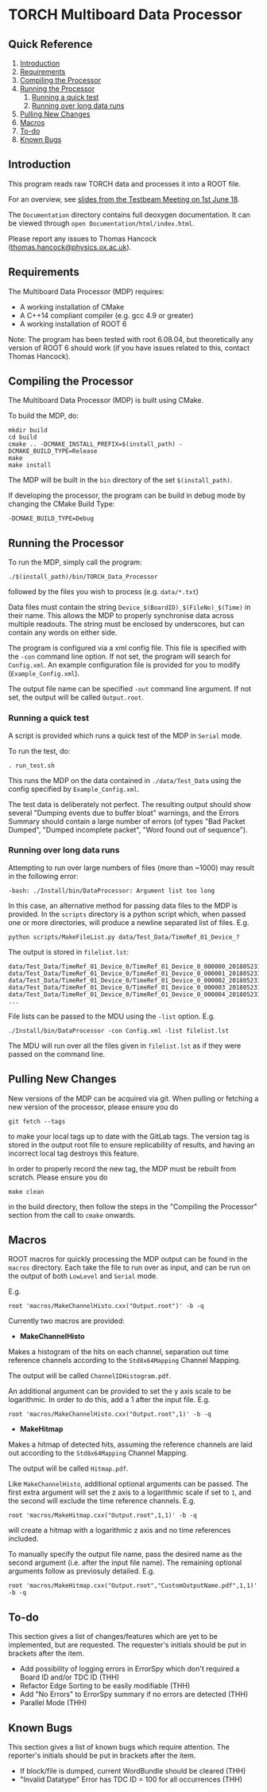 # TORCH Multiboard Data Processor

## Quick Reference
1. [Introduction](#Introduction)
2. [Requirements](#Requirements)
3. [Compiling the Processor](#Compiling)
4. [Running the Processor](#Running)
    1. [Running a quick test](#RunQuickTest)
    2. [Running over long data runs](#RunLongRuns)
5. [Pulling New Changes](#Pulling)
6. [Macros](#Macros)
7. [To-do](#ToDo)
8. [Known Bugs](#KnownBugs)

## Introduction <a name="Introduction"></a>
This program reads raw TORCH data and processes it into a ROOT file.

For an overview, see [slides from the Testbeam Meeting on 1st June 18](https://indico.cern.ch/event/731827/contributions/3026751/attachments/1660291/2659581/Multiboard_Data_Processor.pdf).

The ```Documentation``` directory contains full deoxygen documentation. It can be viewed through ```open Documentation/html/index.html```.

Please report any issues to Thomas Hancock (thomas.hancock@physics.ox.ac.uk).

## Requirements <a name="Requirements"></a>
The Multiboard Data Processor (MDP) requires:

* A working installation of CMake
* A C++14 compliant compiler (e.g. gcc 4.9 or greater)
* A working installation of ROOT 6

Note: The program has been tested with root 6.08.04, but theoretically any version of ROOT 6 should work (if you have issues related to this, contact Thomas Hancock).

## Compiling the Processor <a name="Compiling"></a>
The Multiboard Data Processor (MDP) is built using CMake.

To build the MDP, do:
```
mkdir build
cd build
cmake .. -DCMAKE_INSTALL_PREFIX=$(install_path) -DCMAKE_BUILD_TYPE=Release
make
make install
```

The MDP will be built in the ```bin``` directory of the set ```$(install_path)```.

If developing the processor, the program can be build in debug mode by changing the CMake Build Type:
```
-DCMAKE_BUILD_TYPE=Debug
```

## Running the Processor <a name="Running"></a>
To run the MDP, simply call the program:
```
./$(install_path)/bin/TORCH_Data_Processor
```
followed by the files you wish to process (e.g. ```data/*.txt```)

Data files must contain the string ```Device_$(BoardID)_$(FileNo)_$(Time)``` in their name. This allows the MDP to properly synchronise data across multiple readouts. The string must be enclosed by underscores, but can contain any words on either side.

The program is configured via a xml config file. This file is specified with the ```-con``` command line option. If not set, the program will search for ```Config.xml```. An example configuration file is provided for you to modify (```Example_Config.xml```).

The output file name can be specified ```-out``` command line argument. If not set, the output will be called ```Output.root```.

### Running a quick test <a name="RunQuickTest"></a>
A script is provided which runs a quick test of the MDP in ```Serial``` mode.

To run the test, do:
```
. run_test.sh
```

This runs the MDP on the data contained in ```./data/Test_Data``` using the config specified by ```Example_Config.xml```.

The test data is deliberately not perfect. The resulting output should show several "Dumping events due to buffer bloat" warnings, and the Errors Summary should contain a large number of errors (of types "Bad Packet Dumped", "Dumped incomplete packet", "Word found out of sequence").

### Running over long data runs <a name="RunLongRuns"></a>
Attempting to run over large numbers of files (more than ~1000) may result in the following error:
```
-bash: ./Install/bin/DataProcessor: Argument list too long
```

In this case, an alternative method for passing data files to the MDP is provided. In the ```scripts``` directory is a python script which, when passed one or more directories, will produce a newline separated list of files. E.g.
```
python scripts/MakeFileList.py data/Test_Data/TimeRef_01_Device_?
```

The output is stored in ```filelist.lst```:
```
data/Test_Data/TimeRef_01_Device_0/TimeRef_01_Device_0_000000_20180523110722.txt
data/Test_Data/TimeRef_01_Device_0/TimeRef_01_Device_0_000001_20180523110738.txt
data/Test_Data/TimeRef_01_Device_0/TimeRef_01_Device_0_000002_20180523110753.txt
data/Test_Data/TimeRef_01_Device_0/TimeRef_01_Device_0_000003_20180523110809.txt
data/Test_Data/TimeRef_01_Device_0/TimeRef_01_Device_0_000004_20180523110823.txt
...
```

File lists can be passed to the MDU using the ```-list``` option. E.g.
```
./Install/bin/DataProcessor -con Config.xml -list filelist.lst
```

The MDU will run over all the files given in ```filelist.lst``` as if they were passed on the command line.

## Pulling New Changes  <a name="Pulling"></a>

New versions of the MDP can be acquired via git. When pulling or fetching a new version of the processor, please ensure you do
```
git fetch --tags
```
to make your local tags up to date with the GitLab tags. The version tag is stored in the output root file to ensure replicability of results, and having an incorrect local tag destroys this feature.

In order to properly record the new tag, the MDP must be rebuilt from scratch. Please ensure you do
```
make clean
```
in the build directory, then follow the steps in the "Compiling the Processor" section from the call to ```cmake``` onwards.

## Macros <a name="Macros"></a>
ROOT macros for quickly processing the MDP output can be found in the ```macros``` directory. Each take the file to run over as input, and can be run on the output of both ```LowLevel``` and ```Serial``` mode.

E.g.
```
root 'macros/MakeChannelHisto.cxx("Output.root")' -b -q
```

Currently two macros are provided:

* **MakeChannelHisto**

Makes a histogram of the hits on each channel, separation out time reference channels according to the ```Std8x64Mapping``` Channel Mapping.

The output will be called ```ChannelIDHistogram.pdf```.

An additional argument can be provided to set the y axis scale to be logarithmic. In order to do this, add a 1 after the input file. E.g.
```
root 'macros/MakeChannelHisto.cxx("Output.root",1)' -b -q
```

* **MakeHitmap**

Makes a hitmap of detected hits, assuming the  reference channels are laid out according to the ```Std8x64Mapping``` Channel Mapping.

The output will be called ```Hitmap.pdf```.

Like ```MakeChannelHisto```, additional optional arguments can be passed. The first extra argument will set the z axis to a logarithmic scale if set to ```1```, and the second will exclude the time reference channels. E.g.
```
root 'macros/MakeHitmap.cxx("Output.root",1,1)' -b -q
```
will create a hitmap with a logarithmic z axis and no time references included.

To manually specify the output file name, pass the desired name as the second argument (i.e. after the input file name). The remaining optional arguments follow as previosuly detailed. E.g.
```
root 'macros/MakeHitmap.cxx("Output.root","CustomOutputName.pdf",1,1)' -b -q
```

## To-do <a name="ToDo"></a>

This section gives a list of changes/features which are yet to be implemented, but are requested. The requester's initials should be put in brackets after the item.

* Add possibility of logging errors in ErrorSpy which don't required a Board ID and/or TDC ID (THH)
* Refactor Edge Sorting to be easily modifiable (THH)
* Add "No Errors" to ErrorSpy summary if no errors are detected (THH)
* Parallel Mode (THH)

## Known Bugs <a name="KnownBugs"></a>

This section gives a list of known bugs which require attention. The reporter's initials should be put in brackets after the item.

* If block/file is dumped, current WordBundle should be cleared (THH)
* "Invalid Datatype" Error has TDC ID = 100 for all occurrences (THH)

